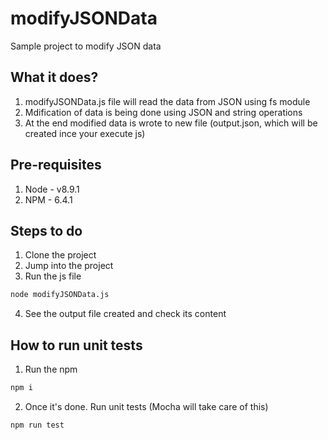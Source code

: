 # modifyJSONData
Sample project to modify JSON data

## What it does?
1. modifyJSONData.js file will read the data from JSON using fs module
2. Mdification of data is being done using JSON and string operations
3. At the end modified data is wrote to new file (output.json, which will be created ince your execute js)

## Pre-requisites
1. Node - v8.9.1
2. NPM - 6.4.1

## Steps to do
1. Clone the project
2. Jump into the project
3. Run the js file
```sh
node modifyJSONData.js
```
4. See the output file created and check its content

## How to run unit tests
1. Run the npm
```sh
npm i
```
2. Once it's done. Run unit tests (Mocha will take care of this)
```sh
npm run test
```

